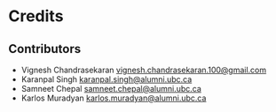 # Credits


## Contributors

* Vignesh Chandrasekaran <vignesh.chandrasekaran.100@gmail.com>
* Karanpal Singh <karanpal.singh@alumni.ubc.ca>
* Samneet Chepal <samneet.chepal@alumni.ubc.ca>
* Karlos Muradyan <karlos.muradyan@alumni.ubc.ca>

